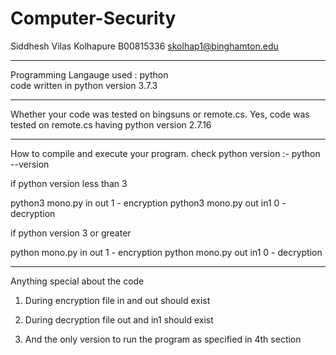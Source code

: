 # Computer-Security

Siddhesh Vilas Kolhapure
B00815336
skolhap1@binghamton.edu

--------------------------------------------------------------------

Programming Langauge used : python  
code written in python version 3.7.3

---------------------------------------------------------------------

Whether your code was tested on bingsuns or remote.cs.
Yes, code was tested on remote.cs having python version 2.7.16

---------------------------------------------------------------------

How to compile and execute your program.
check python version :- python --version

if python version less than 3

python3 mono.py in out 1 - encryption
python3 mono.py out in1 0 - decryption

if python version 3 or greater

python mono.py in out 1 - encryption
python mono.py out in1 0 - decryption

---------------------------------------------------------------------

Anything special about the code

1. During encryption file in and out should exist 

2. During decryption file out and in1 should exist

3. And the only version to run the program as specified in 4th section 



